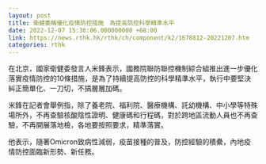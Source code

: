 ```yaml
---
layout: post
title: 衛健委稱優化疫情防控措施　為提高防控科學精準水平
date: 2022-12-07 15:36:06.000000000 +08:00
link: https://news.rthk.hk/rthk/ch/component/k2/1678812-20221207.htm
categories: rthk
---
```


在北京，國家衛健委發言人米鋒表示，國務院聯防聯控機制綜合組推出進一步優化落實疫情防控的10條措施，是為了持續提高防控的科學精準水平，執行中要堅決糾正簡單化、一刀切，不搞層層加碼。

米鋒在記者會舉例指，除了養老院、福利院、醫療機構、託幼機構、中小學等特殊場所外，不再查驗核酸陰性證明、健康碼和行程碼，對於跨地區流動人員也不再查驗，不再開展落地檢，各地要按照要求，精準落實。

他表示，隨著Omicron致病性減弱，疫苗接種的普及，防控經驗的積纍，內地疫情防控面臨新形勢、新任務。
